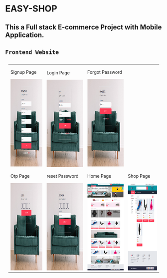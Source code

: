 # EASY-SHOP

## This a Full stack  E-commerce Project with Mobile Application.

## `Frontend Website`

<table style="padding:10px">
  <tr>
    <td> 
        <p>Signup Page</p>
        <img src="./screenshots/signup.png"  alt="1" width = 279px height = 280px >
    </td>      
    <td>
        <p>Login Page</p>
        <img src="./screenshots/login.png" align="right" alt="2" width = 279px height = 280px>
    </td>
    <td>
        <p>Forgot Password</p>
        <img src="./screenshots/forgot.png" alt="3" width = 280px height = 280px>
    </td>
  </tr>

  <tr>
    <td>
        <p>Otp Page</p>
        <img src="./screenshots/otp.png" alt="3" width = 280px height = 280px>
    </td>
    <td>
        <p>reset Password</p>
        <img src="./screenshots/reset.png" alt="3" width = 280px height = 280px>
    </td>
    <td>
        <p>Home Page</p>
        <img src="./screenshots/home.png" alt="3" width = 280px height = 280px>
    </td>
    <td>
        <p>Shop Page</p>
        <img src="./screenshots/shop.png" alt="3" width = 280px height = 280px>
    </td>
    
  </tr>
</table>